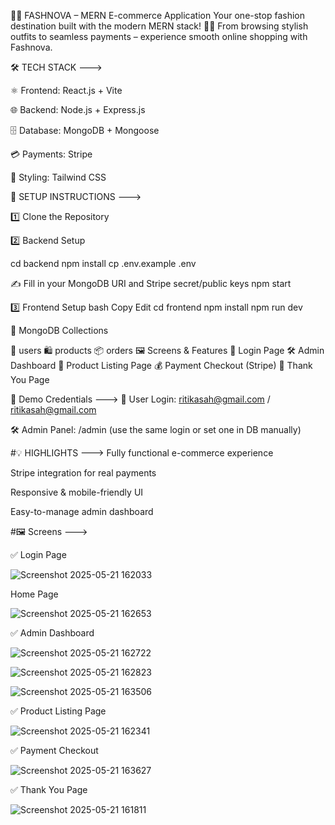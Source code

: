 👗✨ FASHNOVA – MERN E-commerce Application
Your one-stop fashion destination built with the modern MERN stack! 🛒💃
From browsing stylish outfits to seamless payments – experience smooth online shopping with Fashnova.


🛠️ TECH STACK --->

⚛️ Frontend: React.js + Vite

🌐 Backend: Node.js + Express.js

🗄️ Database: MongoDB + Mongoose

💳 Payments: Stripe

🎨 Styling: Tailwind CSS



🚀 SETUP INSTRUCTIONS --->

1️⃣ Clone the Repository

2️⃣ Backend Setup

cd backend npm install cp .env.example .env

✍️ Fill in your MongoDB URI and Stripe secret/public keys
npm start

3️⃣ Frontend Setup
bash
Copy
Edit
cd frontend
npm install
npm run dev

📂 MongoDB Collections

👤 users
🛍️ products
📦 orders
🖼️ Screens & Features
🔐 Login Page
🛠️ Admin Dashboard
🛒 Product Listing Page
💰 Payment Checkout (Stripe)
🎉 Thank You Page


🔑 Demo Credentials --->
👤 User Login:
ritikasah@gmail.com / ritikasah@gmail.com


🛠️ Admin Panel:
/admin (use the same login or set one in DB manually)


#💡 HIGHLIGHTS --->
Fully functional e-commerce experience

Stripe integration for real payments

Responsive & mobile-friendly UI

Easy-to-manage admin dashboard



#🖼️ Screens --->

✅ Login Page

![Screenshot 2025-05-21 162033](https://github.com/user-attachments/assets/becfc0f9-d26b-4825-ae1e-caac15866a5c)

Home Page

![Screenshot 2025-05-21 162653](https://github.com/user-attachments/assets/d05a383b-867e-403a-8958-483d7d1e7153)

✅ Admin Dashboard

![Screenshot 2025-05-21 162722](https://github.com/user-attachments/assets/4288d23d-68f4-4b01-8077-b18faa1dda58)


![Screenshot 2025-05-21 162823](https://github.com/user-attachments/assets/2e3f9b0e-b7c7-4fa6-abf8-0065e08b4c9c)


![Screenshot 2025-05-21 163506](https://github.com/user-attachments/assets/cb8cd8b9-a094-4c08-846c-35719b8622ae)


✅ Product Listing Page

![Screenshot 2025-05-21 162341](https://github.com/user-attachments/assets/df22bc9d-5115-4a3d-937d-9e7d98f215c2)

✅ Payment Checkout

![Screenshot 2025-05-21 163627](https://github.com/user-attachments/assets/075bae8d-cdef-4d4d-bfca-bcbbbaa88aea)

✅ Thank You Page

![Screenshot 2025-05-21 161811](https://github.com/user-attachments/assets/52a3e6c9-7934-40f6-a0e7-c0fc6146cf89)








